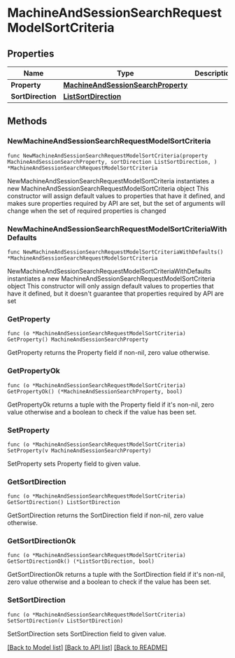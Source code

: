 # MachineAndSessionSearchRequestModelSortCriteria

## Properties

Name | Type | Description | Notes
------------ | ------------- | ------------- | -------------
**Property** | [**MachineAndSessionSearchProperty**](MachineAndSessionSearchProperty.md) |  | 
**SortDirection** | [**ListSortDirection**](ListSortDirection.md) |  | 

## Methods

### NewMachineAndSessionSearchRequestModelSortCriteria

`func NewMachineAndSessionSearchRequestModelSortCriteria(property MachineAndSessionSearchProperty, sortDirection ListSortDirection, ) *MachineAndSessionSearchRequestModelSortCriteria`

NewMachineAndSessionSearchRequestModelSortCriteria instantiates a new MachineAndSessionSearchRequestModelSortCriteria object
This constructor will assign default values to properties that have it defined,
and makes sure properties required by API are set, but the set of arguments
will change when the set of required properties is changed

### NewMachineAndSessionSearchRequestModelSortCriteriaWithDefaults

`func NewMachineAndSessionSearchRequestModelSortCriteriaWithDefaults() *MachineAndSessionSearchRequestModelSortCriteria`

NewMachineAndSessionSearchRequestModelSortCriteriaWithDefaults instantiates a new MachineAndSessionSearchRequestModelSortCriteria object
This constructor will only assign default values to properties that have it defined,
but it doesn't guarantee that properties required by API are set

### GetProperty

`func (o *MachineAndSessionSearchRequestModelSortCriteria) GetProperty() MachineAndSessionSearchProperty`

GetProperty returns the Property field if non-nil, zero value otherwise.

### GetPropertyOk

`func (o *MachineAndSessionSearchRequestModelSortCriteria) GetPropertyOk() (*MachineAndSessionSearchProperty, bool)`

GetPropertyOk returns a tuple with the Property field if it's non-nil, zero value otherwise
and a boolean to check if the value has been set.

### SetProperty

`func (o *MachineAndSessionSearchRequestModelSortCriteria) SetProperty(v MachineAndSessionSearchProperty)`

SetProperty sets Property field to given value.


### GetSortDirection

`func (o *MachineAndSessionSearchRequestModelSortCriteria) GetSortDirection() ListSortDirection`

GetSortDirection returns the SortDirection field if non-nil, zero value otherwise.

### GetSortDirectionOk

`func (o *MachineAndSessionSearchRequestModelSortCriteria) GetSortDirectionOk() (*ListSortDirection, bool)`

GetSortDirectionOk returns a tuple with the SortDirection field if it's non-nil, zero value otherwise
and a boolean to check if the value has been set.

### SetSortDirection

`func (o *MachineAndSessionSearchRequestModelSortCriteria) SetSortDirection(v ListSortDirection)`

SetSortDirection sets SortDirection field to given value.



[[Back to Model list]](../README.md#documentation-for-models) [[Back to API list]](../README.md#documentation-for-api-endpoints) [[Back to README]](../README.md)


